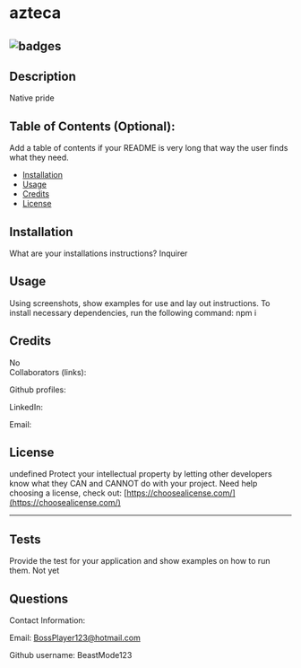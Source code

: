 # azteca

## ![badges](https://img.shields.io/badge/license-undefined-green)
## Description 
Native pride

## Table of Contents (Optional):
Add a table of contents if your README is very long that way the user finds what they need.

* [Installation](#installation)
* [Usage](#usage)
* [Credits](#credits)
* [License](#license)

## Installation
 What are your installations instructions? 
 Inquirer

## Usage 
Using screenshots, show examples for use and lay out instructions.
To install necessary dependencies, run the following command:
npm i
## Credits
No  
Collaborators (links):

Github profiles: 

LinkedIn: 

Email: 

## License
undefined 
Protect your intellectual property by letting other developers know what they CAN and CANNOT do with your project. 
Need help choosing a license, check out: [https://choosealicense.com/](https://choosealicense.com/)

---
## Tests 
Provide the test for your application and show examples on how to run them.
Not yet

## Questions 

Contact Information: 

Email: BossPlayer123@hotmail.com 

Github username: BeastMode123

